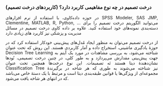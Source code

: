 ### درخت تصمیم در چه نوع مفاهیمی کاربرد دارد؟ (کاربردهای درخت تصمیم)

<div align="justify">

در حوزه داده‌کاوی، با استفاده از نرم افزارهای SPSS Modeler, SAS JMP, Clementine, MATLAB, R, Python, … می‌توانید الگوریتم درخت تصمیم را برای دسته‌بندی نمونه‌های خود استفاده کنید.
علاوه بر داده کاوی درخت تصمیم در مسائل مدیریت و پزشکی نیز کاربرد های زیادی دارد 

از درخت تصمیم می‌توان
به منظور ایجاد مُدل‌های پیش‌بینی خودکار استفاده کرد که در حوزه‌ٔ یادگیری ماشینی، استخراج داده و آمار کاربردی هستند. این روش که تحت عنوان Decision Tree Learning شناخته می‌شود، به بررسی مشاهدات در مورد یک آیتم به جهت پیش‌بینی مقدارش می‌پردازد و به طور کلی، در چنین درخت تصمیمی، نُود‌ها نشان‌دهنده‌ٔ دیتا هستند نَه تصمیمات. این نوع درخت‌ها 
همچنین تحت عنوان Classification Tree نیز شناخته می‌شوند به طوری که هر شاخه در برگیرنده‌ٔ
مجموعه‌ای از ویژگی‌ها یا قوانین طبقه‌بندی دیتا است و مرتبط با یک دستهٔ خاص می‌باشد که در انتهای هر شاخه یافت می‌شود.

 </div>

